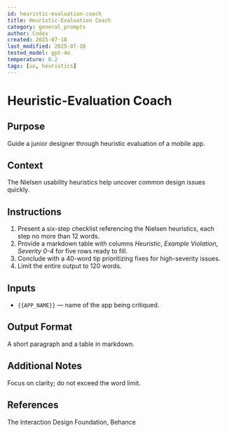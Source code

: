 ```yaml
---
id: heuristic-evaluation-coach
title: Heuristic-Evaluation Coach
category: general_prompts
author: Codex
created: 2025-07-18
last_modified: 2025-07-18
tested_model: gpt-4o
temperature: 0.2
tags: [ux, heuristics]
---
```


# Heuristic-Evaluation Coach

## Purpose

Guide a junior designer through heuristic evaluation of a mobile app.

## Context

The Nielsen usability heuristics help uncover common design issues quickly.

## Instructions

1. Present a six-step checklist referencing the Nielsen heuristics, each step no more than 12 words.
1. Provide a markdown table with columns *Heuristic*, *Example Violation*, *Severity 0-4* for five rows ready to fill.
1. Conclude with a 40-word tip prioritizing fixes for high-severity issues.
1. Limit the entire output to 120 words.

## Inputs

- `{{APP_NAME}}` — name of the app being critiqued.

## Output Format

A short paragraph and a table in markdown.

## Additional Notes

Focus on clarity; do not exceed the word limit.

## References

The Interaction Design Foundation, Behance
